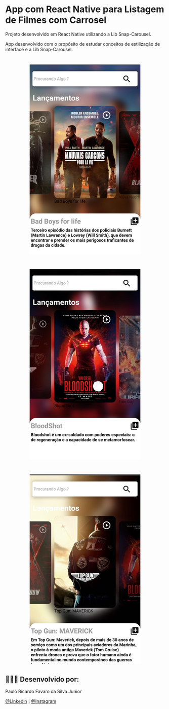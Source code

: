 # App com React Native para Listagem de Filmes com Carrosel
Projeto desenvolvido em React Native utilizando a Lib Snap-Carousel.

App desenvolvido com o propósito de estudar conceitos de estilização de interface e a Lib Snap-Carousel.

<h1 align="center">
    <img alt="Captura de Tela 1" src="./src/img/Captura (1).jpeg" width="350px" height="600px" />
</h1>
<h1 align="center">
    <img alt="Captura de Tela 2" src="./src/img/Captura (2).jpeg" width="350px" height="600px" />
</h1>
<h1 align="center">
    <img alt="Captura de Tela 3" src="./src/img/Captura (3).jpeg" width="350px" height="600px" />
</h1>






## 👨🏼‍🚀 Desenvolvido por:

Paulo Ricardo Favaro da Silva Junior

 [@Linkedin](https://www.linkedin.com/in/paulo-ricardo-favaro-da-silva-junior-79092ab8/) | [@Instagram](https://www.instagram.com/prjr_dexter/)
